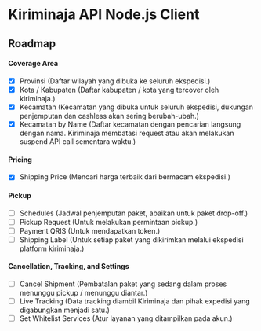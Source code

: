 # Kiriminaja API Node.js Client

## Roadmap

#### Coverage Area
- [X] Provinsi (Daftar wilayah yang dibuka ke seluruh ekspedisi.)
- [X] Kota / Kabupaten (Daftar kabupaten / kota yang tercover oleh kiriminaja.)
- [X] Kecamatan (Kecamatan yang dibuka untuk seluruh ekspedisi, dukungan penjemputan dan cashless akan sering berubah-ubah.)
- [X] Kecamatan by Name (Daftar kecamatan dengan pencarian langsung dengan nama. Kiriminaja membatasi request atau akan melakukan suspend API call sementara waktu.)

#### Pricing
- [X] Shipping Price (Mencari harga terbaik dari bermacam ekspedisi.)

#### Pickup
- [ ] Schedules (Jadwal penjemputan paket, abaikan untuk paket drop-off.)
- [ ] Pickup Request (Untuk melakukan permintaan pickup.)
- [ ] Payment QRIS (Untuk mendapatkan token.)
- [ ] Shipping Label (Untuk setiap paket yang dikirimkan melalui ekspedisi platform kiriminaja.)

#### Cancellation, Tracking, and Settings
- [ ] Cancel Shipment (Pembatalan paket yang sedang dalam proses menunggu pickup / menunggu diantar.)
- [ ] Live Tracking (Data tracking diambil Kiriminaja dan pihak expedisi yang digabungkan menjadi satu.)
- [ ] Set Whitelist Services (Atur layanan yang ditampilkan pada akun.)